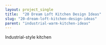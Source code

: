 ```yaml
---
layout: project_single
title:  "20 Dream Loft Kitchen Design Ideas"
slug: "20-dream-loft-kitchen-design-ideas"
parent: "industrial-warm-kitchen-ideas"
---
```

Industrial-style kitchen
